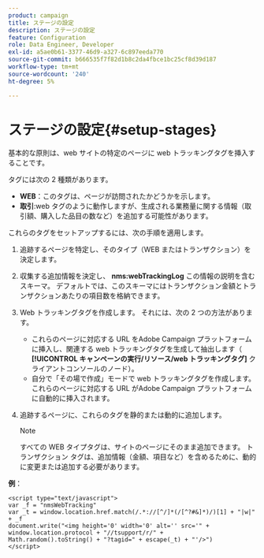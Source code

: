 ```yaml
---
product: campaign
title: ステージの設定
description: ステージの設定
feature: Configuration
role: Data Engineer, Developer
exl-id: a5ae0b61-3377-46d9-a327-6c897eeda770
source-git-commit: b666535f7f82d1b8c2da4fbce1bc25cf8d39d187
workflow-type: tm+mt
source-wordcount: '240'
ht-degree: 5%

---
```


# ステージの設定{#setup-stages}

基本的な原則は、web サイトの特定のページに web トラッキングタグを挿入することです。

タグには次の 2 種類があります。

* **WEB**：このタグは、ページが訪問されたかどうかを示します。
* **取引**:web タグのように動作しますが、生成される業務量に関する情報（取引額、購入した品目の数など）を追加する可能性があります。

これらのタグをセットアップするには、次の手順を適用します。

1. 追跡するページを特定し、そのタイプ（WEB またはトランザクション）を決定します。
1. 収集する追加情報を決定し、 **nms:webTrackingLog** この情報の説明を含むスキーマ。 デフォルトでは、このスキーマにはトランザクション金額とトランザクションあたりの項目数を格納できます。
1. Web トラッキングタグを作成します。 それには、次の 2 つの方法があります。

   * これらのページに対応する URL をAdobe Campaign プラットフォームに挿入し、関連する web トラッキングタグを生成して抽出します（ **[!UICONTROL キャンペーンの実行/リソース/web トラッキングタグ]** クライアントコンソールのノード）。
   * 自分で「その場で作成」モードで web トラッキングタグを作成します。これらのページに対応する URL がAdobe Campaign プラットフォームに自動的に挿入されます。

1. 追跡するページに、これらのタグを静的または動的に追加します。

   >[!NOTE]
   >
   >すべての WEB タイプタグは、サイトのページにそのまま追加できます。 トランザクション タグは、追加情報（金額、項目など）を含めるために、動的に変更または追加する必要があります。

**例**：

```
<script type="text/javascript">
var _f = "nmsWebTracking"
var _t = window.location.href.match(/.*://[^/]*(/[^?#&]*)/)[1] + "|w|" + _f
document.write("<img height='0' width='0' alt='' src='" +
window.location.protocol + "//tsupport/r/" +
Math.random().toString() + "?tagid=" + escape(_t) + "'/>")
</script>
```
